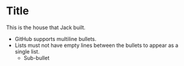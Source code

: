 # Title

This is the house that Jack built.

* GitHub supports
  multiline bullets.
* Lists must not have empty lines between the bullets to appear as a single list.
  * Sub-bullet

